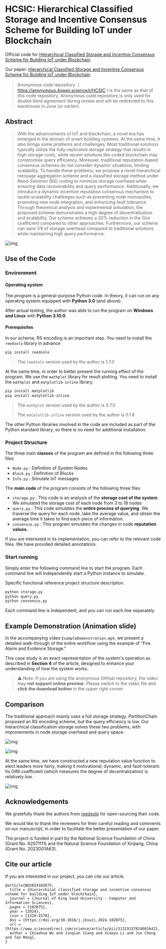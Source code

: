# HCSIC: Hierarchical Classified Storage and Incentive Consensus Scheme for Building IoT under Blockchain

Official code for [Hierarchical Classified Storage and Incentive Consensus Scheme for Building IoT under Blockchain](https://github.com/jjq0425/HCSIC)

Our paper: [Hierarchical Classified Storage and Incentive Consensus Scheme for Building IoT under Blockchain](https://doi.org/10.1016/j.jksuci.2024.102075)

> Anonymous code repository（ https://anonymous.4open.science/r/HCSIC ) is the same as that of this code repository. Anonymous code repository is only used for double blind agreement during review and will be redirected to this warehouse in June (or earlier).

## Abstract

> With the advancements of IoT and blockchain, a novel era has emerged in the domain of smart building systems. At the same time, it also brings some problems and challenges. Most traditional solutions typically utilize the fully-replicated storage strategy that results in high storage costs, while recent solutions like coded blockchain may compromise query efficiency. Moreover, traditional reputation-based consensus schemes do not consider dynamic situations, limiting scalability. To handle these problems, we propose a novel hierarchical message aggregation scheme and a classified storage method under Reed-Solomon (RS) coding to minimize storage overhead while ensuring data recoverability and query performance. Additionally, we introduce a dynamic incentive reputation consensus mechanism to tackle scalability challenges such as preventing node monopolies, promoting new node integration, and enhancing fault tolerance. Through theoretical analysis and experimental simulation, the proposed scheme demonstrates a high degree of decentralization and scalability. Our scheme achieves a 20% reduction in the Gini coefficient compared to other approaches. Furthermore, our scheme can save 1/9 of storage overhead compared to traditional solutions while maintaining high query performance.

![img](./README_IMG/MainPic.png)

## Use of the Code

### Environment

#### Operating system

The program is a general-purpose Python code. In theory, it can run on any operating system equipped with **Python 3.0** (and above). 

After actual testing, the author was able to run the program on **Windows and Linux** with **Python 3.10.0**.

#### Prerequisites

In our scheme, RS encoding is an important step. You need to install the `reedsolo` library in advance

```bash
pip install reedsolo 
```

> The `reedsolo` version used by the author is 1.7.0

At the same time, in order to better present the running effect of the program. We use the `mathplot` library for result plotting. You need to install the `mathplot` and `matplotlib-inline` library.

```bash
pip install matplotlib 
pip install matplotlib-inline
```

> The `mathplot` version used by the author is 3.7.0
>
> The `matplotlib-inline` version used by the author is 0.1.6

The other Python libraries involved in the code are included as part of the Python standard library, so there is no need for additional installation.

### Project Structure

The three main **classes** of the program are defined in the following three files

* `Node.py` : Definition of System Nodes
* `Block.py` : Definition of Blocks
* `Info.py` : Simulate IoT messages

The **main code** of the program consists of the following three files

* `storage.py` : This code is an analysis of the **storage cost of the system**. We simulated the storage cost of each node from 3 to 18 nodes
* `query.py` : This code simulates the **entire process of querying**. We traverse the query for each node, take the average value, and obtain the average time it takes to find each piece of information.
* `consensus.py` : This program simulates the changes in node **reputation values.**

If you are interested in its implementation, you can refer to the relevant code files. We have provided detailed annotations.

### Start running

Simply enter the following command line to start the program. Each command line will independently start a Python instance to simulate. 

Specific functional reference project structure description.

```bash
python storage.py
python query.py
python consensus.py
```

Each command line is independent, and you can run each line separately.

## Example Demonstration (Animation slide)

In the accompanying video `ExampleDemonstration.mp4`, we present a detailed walk-through of the entire workflow using the example of "Fire Alarm and Evidence Storage." 

This case study is an exact representation of the system's operation as described in **Section 4** of the article, designed to enhance your understanding of how the system works. 

> ⚠ Note: If you are using the anonymous GitHub repository, the video may **not support online preview**. Please switch to the video file and **click the download button** in the upper right corner.

## Comparison

The traditional approach mainly uses a full storage strategy. PartitionChain proposed an RS encoding scheme, but the query efficiency is low. Our hierarchical classification storage solves these two problems, with improvements in node storage overhead and query space.

![img](./README_IMG/StorageCost.png)

![img](./README_IMG/QueryLatency.png)

At the same time, we have constructed a new reputation value function to elect leaders more fairly, making it motivational, dynamic, and fault-tolerant. Its GINI coefficient (which measures the degree of decentralization) is relatively low.

![img](./README_IMG/GINI.png)

## Acknowledgements

We gratefully thank the authors from [reedsolo](https://pypi.org/project/reedsolo/) for open-sourcing their code.

We would like to thank the reviewers for their careful reading and comments on our manuscript, in order to facilitate the better presentation of our paper.

The project is funded in part by the National Science Foundation of China (Grant No. 62071111) and the Natural Science Foundation of Xinjiang, China (Grant No. 2023D01A63).

## Cite our article

If you are interested in our project, you can cite our article.

```
@article{WU2024102075,
  title = {Hierarchical classified storage and incentive consensus scheme for building IoT under blockchain},
  journal = {Journal of King Saud University - Computer and Information Sciences},
  pages = {102075},
  year = {2024},
  issn = {1319-1578},
  doi = {https://doi.org/10.1016/j.jksuci.2024.102075},
  url = {https://www.sciencedirect.com/science/article/pii/S1319157824001642},
  author = {Xiaohua Wu and Jinqian Jiang and Xiaoyu Li and Jun Cheng and Tao Meng},
}
```


